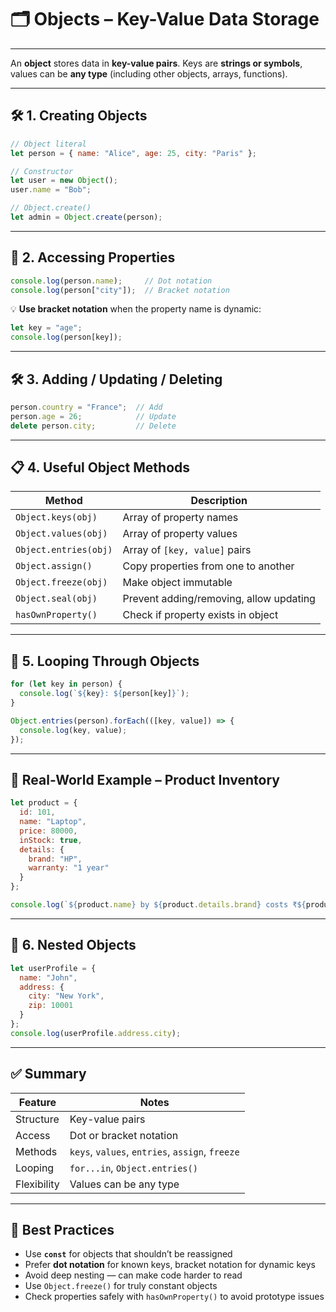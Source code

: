 # 🗂  Objects – Key-Value Data Storage

---

An **object** stores data in **key-value pairs**.
Keys are **strings or symbols**, values can be **any type** (including other objects, arrays, functions).

---

## 🛠 1. Creating Objects

```js
// Object literal
let person = { name: "Alice", age: 25, city: "Paris" };

// Constructor
let user = new Object();
user.name = "Bob";

// Object.create()
let admin = Object.create(person);
```

---

## 🧾 2. Accessing Properties

```js
console.log(person.name);     // Dot notation
console.log(person["city"]);  // Bracket notation
```

💡 **Use bracket notation** when the property name is dynamic:

```js
let key = "age";
console.log(person[key]);
```

---

## 🛠 3. Adding / Updating / Deleting

```js
person.country = "France";  // Add
person.age = 26;            // Update
delete person.city;         // Delete
```

---

## 📋 4. Useful Object Methods

| Method                | Description                             |
| --------------------- | --------------------------------------- |
| `Object.keys(obj)`    | Array of property names                 |
| `Object.values(obj)`  | Array of property values                |
| `Object.entries(obj)` | Array of `[key, value]` pairs           |
| `Object.assign()`     | Copy properties from one to another     |
| `Object.freeze(obj)`  | Make object immutable                   |
| `Object.seal(obj)`    | Prevent adding/removing, allow updating |
| `hasOwnProperty()`    | Check if property exists in object      |

---

## 🔄 5. Looping Through Objects

```js
for (let key in person) {
  console.log(`${key}: ${person[key]}`);
}

Object.entries(person).forEach(([key, value]) => {
  console.log(key, value);
});
```

---

## 🧪 Real-World Example – Product Inventory

```js
let product = {
  id: 101,
  name: "Laptop",
  price: 80000,
  inStock: true,
  details: {
    brand: "HP",
    warranty: "1 year"
  }
};

console.log(`${product.name} by ${product.details.brand} costs ₹${product.price}`);
```

---

## 📏 6. Nested Objects

```js
let userProfile = {
  name: "John",
  address: {
    city: "New York",
    zip: 10001
  }
};
console.log(userProfile.address.city);
```

---

## ✅ Summary

| Feature     | Notes                                           |
| ----------- | ----------------------------------------------- |
| Structure   | Key-value pairs                                 |
| Access      | Dot or bracket notation                         |
| Methods     | `keys`, `values`, `entries`, `assign`, `freeze` |
| Looping     | `for...in`, `Object.entries()`                  |
| Flexibility | Values can be any type                          |

---

## 🧠 Best Practices

* Use **`const`** for objects that shouldn’t be reassigned
* Prefer **dot notation** for known keys, bracket notation for dynamic keys
* Avoid deep nesting — can make code harder to read
* Use `Object.freeze()` for truly constant objects
* Check properties safely with `hasOwnProperty()` to avoid prototype issues
